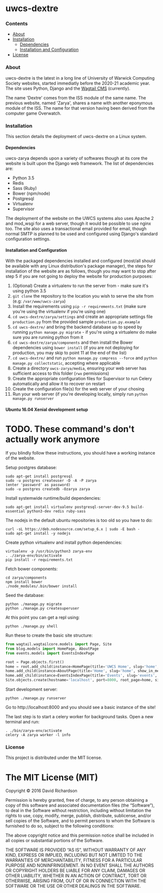 # uwcs-dextre

### Contents
* [About](#about)
* [Installation](#installation)
  * [Dependencies](#dependencies)
  * [Installation and Configuration](#installation-and-configuration)
* [License](#license)

### About
uwcs-dextre is the latest in a long line of University of Warwick Computing Society websites, started immediatly before the 2020-21 academic year. The site uses Python, Django and the [Wagtail CMS](https://github.com/torchbox/wagtail) (currently).

The name 'Dextre' comes from the ISS module of the same name. The previous website, named 'Zarya', shares a name with another eponymous module of the ISS. The name for that version having been derived from the computer game Overwatch.

### Installation
This section details the deployment of uwcs-dextre on a Linux system.

#### Dependencies
uwcs-zarya depends upon a variety of softwares though at its core the website is built upon the Django web framework. The list of dependencies are:

* Python 3.5
* Redis
* Sass (Ruby)
* Bower (npm/node)
* Postgresql
* Virtualenv
* Supervisor

The deployment of the website on the UWCS systems also uses Apache 2 and mod_wsgi for a web server, though it would be possible to use nginx too. The site also uses a transactional email provided for email, though normal SMTP is planned to be used and configured using Django's standard configuration settings.

#### Installation and Configuration
With the packaged dependencies installed and configured (most/all should be available with any Linux distribution's package manager), the steps for installation of the website are as follows, though you may want to stop after step 5 if you are not going to deploy the website for production purposes:

1. (Optional) Create a virtualenv to run the server from - make sure it's using python 3.5
2. `git clone` the repository to the location you wish to serve the site from (e.g: `/var/www/uwcs-zarya`)
3. Install the requirements using `pip -r requirements.txt` (make sure you're using the virtualenv if you're using one)
4. `cd uwcs-dextre/zarya/settings` and create an appropriate settings file `production.py` from the provided sample `production.py.example`
5. `cd uwcs-dextre/` and bring the backend database up to speed by running `python manage.py migrate` - if you're using a virtualenv do make sure you are running python from it
6. `cd uwcs-dextre/zarya/components` and then install the Bower dependencies using `bower install` (if you are not deploying for production, you may skip to point 11 at the end of the list)
7. `cd uwcs-dextre/` and run `python manage.py compress --force` and `python manage.py collectstatic`, accepting where applicable
8. Create a directory `uwcs-zarya/media`, ensuring your web server has sufficient access to this folder (`rwx` permissions)
9. Create the appropriate configuration files for Supervisor to run Celery automatically and allow it to recover on restart
10. Create the configuration file(s) for the web server of your chosing
11. Run your web server (if you're developing locally, simply run `python manage.py runserver`

#### Ubuntu 16.04 Xenial development setup
# TODO. These command's don't actually work anymore

If you blindly follow these instructions, you should have a working instance of the website.

Setup postgres database:
```
sudo apt-get install postgresql
sudo -u postgres createuser -D -A -P zarya
(enter 'password' as password)
sudo -u postgres createdb -Ozarya zarya
```

Install systemwide runtime/build dependencies:
```
sudo apt-get install virtualenv postgresql-server-dev-9.5 build-essential python3-dev redis ruby-sass
```

The nodejs in the default ubuntu repositories is too old so you have to do:
```
curl -sL https://deb.nodesource.com/setup_6.x | sudo -E bash -
sudo apt-get install -y nodejs
```

Create python virtualenv and install python dependencies:
```
virtualenv -p /usr/bin/python3 zarya-env
. ./zarya-env/bin/activate
pip install -r requirements.txt
```

Fetch bower components:
```
cd zarya/components
npm install bower
./node_modules/.bin/bower install
```

Seed the database:
```
python ./manage.py migrate
python ./manage.py createsuperuser
```

At this point you can get a repl using:
```
python ./manage.py shell
```

Run these to create the basic site structure:
```python
from wagtail.wagtailcore.models import Page, Site
from blog.models import HomePage, AboutPage
from events.models import EventsIndexPage

root = Page.objects.first()
home = root.add_child(instance=HomePage(title='UWCS Home', slug='home', description='UWCS Home', show_in_menus=True))
home.add_child(instance=AboutPage(title='Home', slug='home', show_in_menus=True))
home.add_child(instance=EventsIndexPage(title='Events', slug='events', show_in_menus=True))
Site.objects.create(hostname='localhost', port=8000, root_page=home, site_name='local', is_default_site=True)
```

Start development server:
```
python ./manage.py runserver
```

Go to http://localhost:8000 and you should see a basic instance of the site!

The last step is to start a celery worker for background tasks. Open a new terminal and run:

```
. ./bin/zarya-env/activate
celery -A zarya worker -l info
```

### License
This project is distributed under the MIT license.

The MIT License (MIT)
=====================

Copyright © 2016 David Richardson

Permission is hereby granted, free of charge, to any person
obtaining a copy of this software and associated documentation
files (the “Software”), to deal in the Software without
restriction, including without limitation the rights to use,
copy, modify, merge, publish, distribute, sublicense, and/or sell
copies of the Software, and to permit persons to whom the
Software is furnished to do so, subject to the following
conditions:

The above copyright notice and this permission notice shall be
included in all copies or substantial portions of the Software.

THE SOFTWARE IS PROVIDED “AS IS”, WITHOUT WARRANTY OF ANY KIND,
EXPRESS OR IMPLIED, INCLUDING BUT NOT LIMITED TO THE WARRANTIES
OF MERCHANTABILITY, FITNESS FOR A PARTICULAR PURPOSE AND
NONINFRINGEMENT. IN NO EVENT SHALL THE AUTHORS OR COPYRIGHT
HOLDERS BE LIABLE FOR ANY CLAIM, DAMAGES OR OTHER LIABILITY,
WHETHER IN AN ACTION OF CONTRACT, TORT OR OTHERWISE, ARISING
FROM, OUT OF OR IN CONNECTION WITH THE SOFTWARE OR THE USE OR
OTHER DEALINGS IN THE SOFTWARE.
